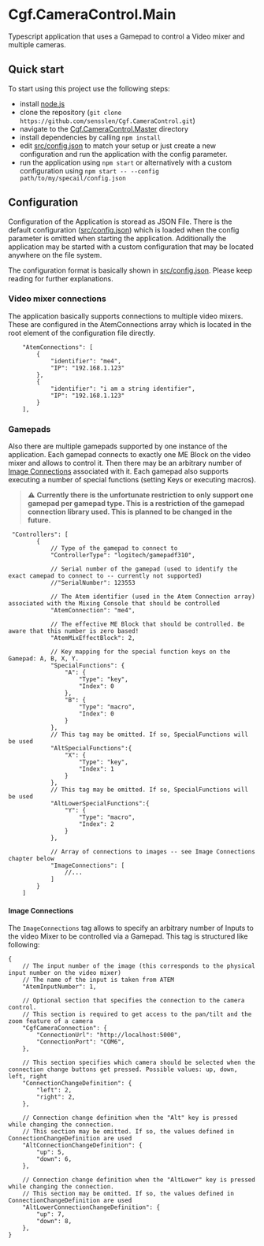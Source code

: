 # Cgf.CameraControl.Main

Typescript application that uses a Gamepad to control a Video mixer and multiple cameras.

## Quick start

To start using this project use the following steps:

-   install [node.js](https://nodejs.org/en/)
-   clone the repository (`git clone https://github.com/sensslen/Cgf.CameraControl.git`)
-   navigate to the [Cgf.CameraControl.Master](.) directory
-   install dependencies by calling `npm install`
-   edit [src/config.json](./src/config.json) to match your setup or just create a new configuration and run the application with the config parameter.
-   run the application using `npm start` or alternatively with a custom configuration using `npm start -- --config path/to/my/specail/config.json`

## Configuration

Configuration of the Application is storead as JSON File. There is the default configuration ([src/config.json](./src/config.json)) which is loaded when the config parameter is omitted when starting the application. Additionally the application may be started with a custom configuration that may be located anywhere on the file system.

The configuration format is basically shown in [src/config.json](./src/config.json). Please keep reading for further explanations.

### Video mixer connections

The application basically supports connections to multiple video mixers. These are configured in the AtemConnections array which is located in the root element of the configuration file directly.

```json5
    "AtemConnections": [
        {
            "identifier": "me4",
            "IP": "192.168.1.123"
        },
        {
            "identifier": "i am a string identifier",
            "IP": "192.168.1.123"
        }
    ],
```

### Gamepads

Also there are multiple gamepads supported by one instance of the application. Each gamepad connects to exactly one ME Block on the video mixer and allows to control it. Then there may be an arbitrary number of [Image Connections](#image_connections) associated with it. Each gamepad also supports executing a number of special functions (setting Keys or executing macros).

> :warning: **Currently there is the unfortunate restriction to only support one gamepad per gamepad type. This is a restriction of the gamepad connection library used. This is planned to be changed in the future.**

```json5
 "Controllers": [
        {
            // Type of the gamepad to connect to
            "ControllerType": "logitech/gamepadf310",

            // Serial number of the gamepad (used to identify the exact camepad to connect to -- currently not supported)
            //"SerialNumber": 123553

            // The Atem identifier (used in the Atem Connection array) associated with the Mixing Console that should be controlled
            "AtemConnection": "me4",

            // The effective ME Block that should be controlled. Be aware that this number is zero based!
            "AtemMixEffectBlock": 2,

            // Key mapping for the special function keys on the Gamepad: A, B, X, Y.
            "SpecialFunctions": {
                "A": {
                    "Type": "key",
                    "Index": 0
                },
                "B": {
                    "Type": "macro",
                    "Index": 0
                }
            },
            // This tag may be omitted. If so, SpecialFunctions will be used
            "AltSpecialFunctions":{
                "X": {
                    "Type": "key",
                    "Index": 1
                }
            },
            // This tag may be omitted. If so, SpecialFunctions will be used
            "AltLowerSpecialFunctions":{
                "Y": {
                    "Type": "macro",
                    "Index": 2
                }
            },

            // Array of connections to images -- see Image Connections chapter below
            "ImageConnections": [
                //...
            ]
        }
    ]
```

#### <a name="image_connections"></a>Image Connections

The `ImageConnections` tag allows to specify an arbitrary number of Inputs to the video Mixer to be controlled via a Gamepad. This tag is structured like following:

```json5
{
    // The input number of the image (this corresponds to the physical input number on the video mixer)
    // The name of the input is taken from ATEM
    "AtemInputNumber": 1,

    // Optional section that specifies the connection to the camera control.
    // This section is required to get access to the pan/tilt and the zoom feature of a camera
    "CgfCameraConnection": {
        "ConnectionUrl": "http://localhost:5000",
        "ConnectionPort": "COM6",
    },

    // This section specifies which camera should be selected when the connection change buttons get pressed. Possible values: up, down, left, right
    "ConnectionChangeDefinition": {
        "left": 2,
        "right": 2,
    },

    // Connection change definition when the "Alt" key is pressed while changing the connection.
    // This section may be omitted. If so, the values defined in ConnectionChangeDefinition are used
    "AltConnectionChangeDefinition": {
        "up": 5,
        "down": 6,
    },

    // Connection change definition when the "AltLower" key is pressed while changing the connection.
    // This section may be omitted. If so, the values defined in ConnectionChangeDefinition are used
    "AltLowerConnectionChangeDefinition": {
        "up": 7,
        "down": 8,
    },
}
```
